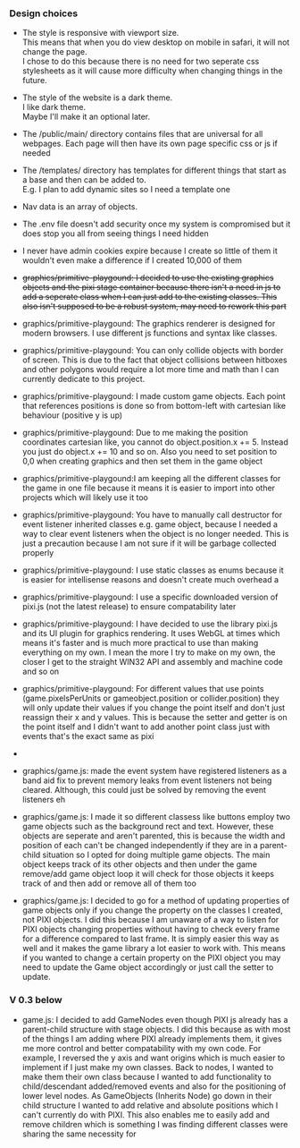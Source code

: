 ### Design choices
- The style is responsive with viewport size.  
This means that when you do view desktop on mobile in safari, it will not change the page.  
I chose to do this because there is no need for two seperate css stylesheets as it will cause more difficulty when changing things in the future.

- The style of the website is a dark theme.  
I like dark theme.  
Maybe I'll make it an optional later.

- The /public/main/ directory contains files that are universal for all webpages. Each page will then have its own page specific css or js if needed

- The /templates/ directory has templates for different things that start as a base and then can be added to.  
E.g. I plan to add dynamic sites so I need a template one

- Nav data is an array of objects.

- The .env file doesn't add security once my system is compromised but it does stop you all from seeing things I need hidden

- I never have admin cookies expire because I create so little of them it wouldn't even make a difference if I created 10,000 of them

- ~~graphics/primitive-playgound: I decided to use the existing graphics objects and the pixi stage container because there isn't a need in js to add a seperate class when I can just add to the existing classes. This also isn't supposed to be a robust system, may need to rework this part~~

- graphics/primitive-playgound: The graphics renderer is designed for modern browsers. I use different js functions and syntax like classes.

- graphics/primitive-playgound: You can only collide objects with border of screen. This is due to the fact that object collisions between hitboxes and other polygons would require a lot more time and math than I can currently dedicate to this project. 

- graphics/primitive-playgound: I made custom game objects. Each point that references positions is done so from bottom-left with cartesian like behaviour (positive y is up)

- graphics/primitive-playgound: Due to me making the position coordinates cartesian like, you cannot do object.position.x += 5. Instead you just do object.x += 10 and so on. Also you need to set position to 0,0 when creating graphics and then set them in the game object 

- graphics/primitive-playgound:I am keeping all the different classes for the game in one file because it means it is easier to import into other projects which will likely use it too

- graphics/primitive-playgound: You have to manually call destructor for event listener inherited classes e.g. game object, because I needed a way to clear event listeners when the object is no longer needed. This is just a precaution because I am not sure if it will be garbage collected properly

- graphics/primitive-playgound: I use static classes as enums because it is easier for intellisense reasons and doesn't create much overhead
a
- graphics/primitive-playgound: I use a specific downloaded version of pixi.js (not the latest release) to ensure compatability later 

- graphics/primitive-playgound: I have decided to use the library pixi.js and its UI plugin for graphics rendering. It uses WebGL at times which means it's faster and is much more practical to use than making everything on my own. I mean the more I try to make on my own, the closer I get to the straight WIN32 API and assembly and machine code and so on

- graphics/primitive-playgound: For different values that use points (game.pixelsPerUnits or gameobject.position or collider.position) they will only update their values if you change the point itself and don't just reassign their x and y values. This is because the setter and getter is on the point itself and I didn't want to add another point class just with events that's the exact same as pixi
- 
- graphics/game.js: made the event system have registered listeners as a band aid fix to prevent memory leaks from event listeners not being cleared. Although, this could just be solved by removing the event listeners eh

- graphics/game.js: I made it so different classess like buttons employ two game objects such as the background rect and text. However, these objects are seperate and aren't parented, this is because the width and position of each can't be changed independently if they are in a parent-child situation so I opted for doing multiple game objects. The main object keeps track of its other objects and then under the game remove/add game object loop it will check for those objects it keeps track of and then add or remove all of them too

- graphics/game.js: I decided to go for a method of updating properties of game objects only if you change the property on the classes I created, not PIXI objects. I did this because I am unaware of a way to listen for PIXI objects changing properties without having to check every frame for a difference compared to last frame. It is simply easier this way as well and it makes the game library a lot easier to work with. This means if you wanted to change a certain property on the PIXI object you may need to update the Game object accordingly or just call the setter to update. 

### V 0.3 below

- game.js: I decided to add GameNodes even though PIXI js already has a parent-child structure with stage objects. I did this because as with most of the things I am adding where PIXI already implements them, it gives me more control and better compatability with my own code. For example, I reversed the y axis and want origins which is much easier to implement if I just make my own classes. Back to nodes, I wanted to make them their own class because I wanted to add functionality to child/descendant added/removed events and also for the positioning of lower level nodes. As GameObjects (Inherits Node) go down in their child structure I wanted to add relative and absolute positions which I can't currently do with PIXI. This also enables me to easily add and remove children which is something I was finding different classes were sharing the same necessity for

